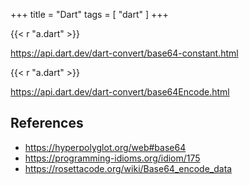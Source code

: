 +++
title = "Dart"
tags = [ "dart" ]
+++

{{< r "a.dart" >}}

<https://api.dart.dev/dart-convert/base64-constant.html>

{{< r "a.dart" >}}

<https://api.dart.dev/dart-convert/base64Encode.html>

## References

- <https://hyperpolyglot.org/web#base64>
- <https://programming-idioms.org/idiom/175>
- <https://rosettacode.org/wiki/Base64_encode_data>
